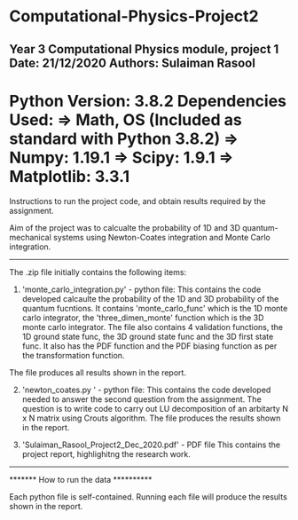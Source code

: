 # Computational-Physics-Project2
Year 3 Computational Physics module, project 1
Date: 21/12/2020
Authors: Sulaiman Rasool
----------------------------------------------------------

Python Version: 3.8.2
Dependencies Used: 
    => Math, OS (Included as standard with Python 3.8.2)
    => Numpy: 1.19.1
    => Scipy: 1.9.1
    => Matplotlib: 3.3.1
==========================================


Instructions to run the project code, and obtain results required by the assignment.

Aim of the project was to calcualte the probability of 1D and 3D quantum-mechanical systems using Newton-Coates integration and Monte Carlo integration. 

-----------------------------------------------------------------------------------------------------------------------------------
The .zip file initially contains the following items:

1) 'monte_carlo_integration.py' - python file:
  This contains the code developed calcaulte the probability of the 1D and 3D probability of the quantum fucntions. It contains 'monte_carlo_func' which is the 1D monte carlo integrator, the 'three_dimen_monte' function which is the 3D monte carlo integrator. The file also contains 4 validation functions, the 1D ground state func, the 3D ground state func and the 3D first state func. It also has the PDF function and the PDF biasing function as per the transformation function. 
 
 The file produces all results shown in the report.
  

2) 'newton_coates.py ' - python file:
	This contains the code developed needed to answer the second question from the assignment. The question is to write code to carry out LU decomposition of an arbitarty N x N matrix using Crouts algorithm. The file produces the results shown in the report. 

3) 'Sulaiman_Rasool_Project2_Dec_2020.pdf' - PDF file
   This contains the project report, highlighitng the research work. 
-----------------------------------------------------------------------------------------------------------------------------------


******* How to run the data **********

Each python file is self-contained. Running each file will produce the results shown in the report.

